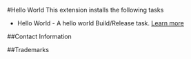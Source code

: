 #Hello World
This extension installs the following tasks
* Hello World - A hello world Build/Release task. [Learn more](http://aka.ms/sample-vsts-task-extension)

##Contact Information

##Trademarks
